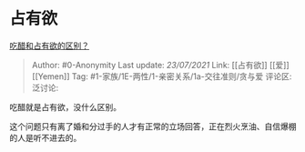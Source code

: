 # 占有欲
[吃醋和占有欲的区别？](https://www.zhihu.com/question/288975314/answer/1445658912)

> Author: #0-Anonymity
> Last update: *23/07/2021*
> Link: [[占有欲]] [[爱]] [[Yemen]]
> Tag: #1-家族/1E-两性/1-亲密关系/1a-交往准则/贪与爱
> 评论区:
> 泛讨论:

吃醋就是占有欲，没什么区别。

这个问题只有离了婚和分过手的人才有正常的立场回答，正在烈火烹油、自信爆棚的人是听不进去的。
